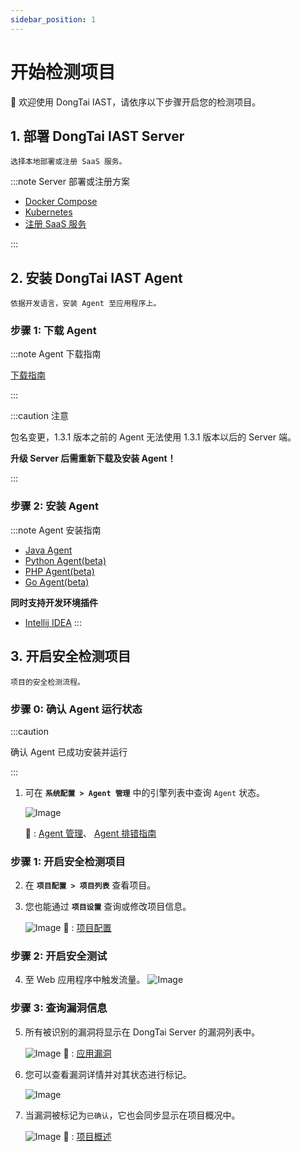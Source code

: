 ```yaml
---
sidebar_position: 1
---
```


# 开始检测项目

👏 欢迎使用 DongTai IAST，请依序以下步骤开启您的检测项目。


## 1. 部署 DongTai IAST Server 

  ```
  选择本地部署或注册 SaaS 服务。
  ```

:::note Server 部署或注册方案

  * [Docker Compose](server/deploy-docker-compose)
  * [Kubernetes](server/deploy-kubernetes)
  * [注册 SaaS 服务](https://jinshuju.net/f/I9PNmf) 

:::

## 2. 安装 DongTai IAST Agent

  ```
  依据开发语言，安装 Agent 至应用程序上。
  ```

### 步骤 1: 下载 Agent

:::note Agent 下载指南

  [下载指南](agent/download-agent)

:::

:::caution 注意

包名变更，1.3.1 版本之前的 Agent 无法使用 1.3.1 版本以后的 Server 端。

**升级 Server 后需重新下载及安装 Agent！**

::: 

### 步骤 2: 安装 Agent

:::note Agent 安装指南

  * [Java Agent](agent/install-java-agent)
  * [Python Agent(beta)](agent/install-python-agent)
  * [PHP Agent(beta)](agent/install-php-agent)
  * [Go Agent(beta)](agent/install-go-agent)


  <b>同时支持开发环境插件</b>

  * [Intellij IDEA](agent/plugin/java-agent-idea) 
:::


## 3. 开启安全检测项目

  ```
  项目的安全检测流程。
  ```

### 步骤 0: 确认 Agent 运行状态

:::caution

确认 Agent 已成功安装并运行

:::

1. 可在 **`系统配置 > Agent 管理`** 中的引擎列表中查询 `Agent` 状态。

   ![Image](/img/docs/getting-started/start-project/zh_agent_list.png "")

   🔗 : 
   [Agent 管理](../operation/server-configuration#agent-管理)、
   [Agent 排错指南](agent/agent-troubleshooting)

### 步骤 1: 开启安全检测项目   

2. 在 **`项目配置 > 项目列表`** 查看项目。


3. 您也能通过 **`项目设置`** 查询或修改项目信息。

    ![Image](/img/docs/getting-started/start-project/zh_application_list.png "")
    🔗 : 
    [项目配置](../operation/application-management#新建项目)

### 步骤 2: 开启安全测试

4. 至 Web 应用程序中触发流量。
    ![Image](/img/docs/getting-started/start-project/zh_application_test.png "")

### 步骤 3: 查询漏洞信息

5. 所有被识别的漏洞将显示在 DongTai Server 的漏洞列表中。

    ![Image](/img/docs/getting-started/start-project/zh_application_vuldetect.png "")
    🔗 : 
    [应用漏洞](../operation/vul-management)


6. 您可以查看漏洞详情并对其状态进行标记。

    ![Image](/img/docs/getting-started/start-project/zh_application_vuldetail.png "")

7. 当漏洞被标记为`已确认`，它也会同步显示在项目概况中。
    
    ![Image](/img/docs/getting-started/start-project/zh_application_detail.png "")
    🔗 : 
    [项目概述](../operation/application-management#项目概述")


